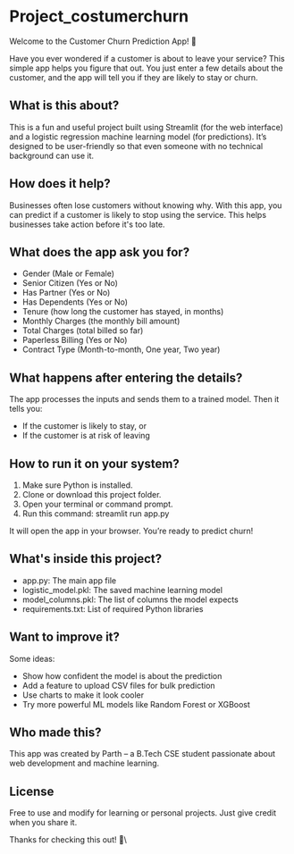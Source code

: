 # Project_costumerchurn

Welcome to the Customer Churn Prediction App! 👋

Have you ever wondered if a customer is about to leave your service? This simple app helps you figure that out. You just enter a few details about the customer, and the app will tell you if they are likely to stay or churn.

What is this about?
--------------------
This is a fun and useful project built using Streamlit (for the web interface) and a logistic regression machine learning model (for predictions). It’s designed to be user-friendly so that even someone with no technical background can use it.

How does it help?
--------------------
Businesses often lose customers without knowing why. With this app, you can predict if a customer is likely to stop using the service. This helps businesses take action before it's too late.

What does the app ask you for?
--------------------
- Gender (Male or Female)
- Senior Citizen (Yes or No)
- Has Partner (Yes or No)
- Has Dependents (Yes or No)
- Tenure (how long the customer has stayed, in months)
- Monthly Charges (the monthly bill amount)
- Total Charges (total billed so far)
- Paperless Billing (Yes or No)
- Contract Type (Month-to-month, One year, Two year)

What happens after entering the details?
--------------------
The app processes the inputs and sends them to a trained model. Then it tells you:
- If the customer is likely to stay, or
- If the customer is at risk of leaving

How to run it on your system?
--------------------
1. Make sure Python is installed.
2. Clone or download this project folder.
3. Open your terminal or command prompt.
4. Run this command:
   streamlit run app.py

It will open the app in your browser. You’re ready to predict churn!

What's inside this project?
--------------------
- app.py: The main app file
- logistic_model.pkl: The saved machine learning model
- model_columns.pkl: The list of columns the model expects
- requirements.txt: List of required Python libraries

Want to improve it?
--------------------
Some ideas:
- Show how confident the model is about the prediction
- Add a feature to upload CSV files for bulk prediction
- Use charts to make it look cooler
- Try more powerful ML models like Random Forest or XGBoost

Who made this?
--------------------
This app was created by Parth  – a B.Tech CSE student passionate about web development and machine learning.

License
--------------------
Free to use and modify for learning or personal projects.
Just give credit when you share it.

Thanks for checking this out! 🙂\
